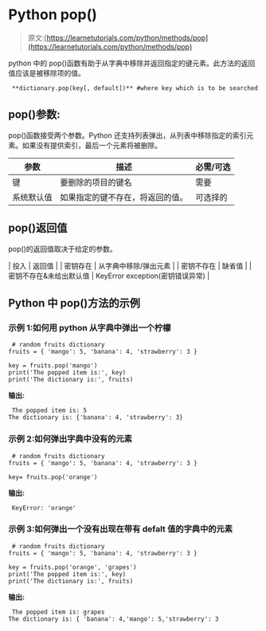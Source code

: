 # Python pop()

> 原文:[https://learnetutorials.com/python/methods/pop](https://learnetutorials.com/python/methods/pop)

python 中的 pop()函数有助于从字典中移除并返回指定的键元素。此方法的返回值应该是被移除项的值。

```
 **dictionary.pop(key[, default])** #where key which is to be searched 

```

## pop()参数:

pop()函数接受两个参数。Python 还支持列表弹出，从列表中移除指定的索引元素。如果没有提供索引，最后一个元素将被删除。

| 参数 | 描述 | 必需/可选 |
| --- | --- | --- |
| 键 | 要删除的项目的键名 | 需要 |
| 系统默认值 | 如果指定的键不存在，将返回的值。 | 可选择的 |

## pop()返回值

pop()的返回值取决于给定的参数。

| 投入 | 返回值 |
| 密钥存在 | 从字典中移除/弹出元素 |
| 密钥不存在 | 缺省值 |
| 密钥不存在&未给出默认值 | KeyError exception(密钥错误异常) |

## Python 中 pop()方法的示例

### 示例 1:如何用 python 从字典中弹出一个柠檬

```
 # random fruits dictionary
fruits = { 'mango': 5, 'banana': 4, 'strawberry': 3 }

key = fruits.pop('mango')
print('The popped item is:', key)
print('The dictionary is:', fruits) 

```

**输出:**

```
 The popped item is: 5
The dictionary is: {'banana': 4, 'strawberry': 3} 
```

### 示例 2:如何弹出字典中没有的元素

```
 # random fruits dictionary
fruits = { 'mango': 5, 'banana': 4, 'strawberry': 3 }

key= fruits.pop('orange') 

```

**输出:**

```
 KeyError: 'orange' 
```

### 示例 3:如何弹出一个没有出现在带有 defalt 值的字典中的元素

```
 # random fruits dictionary
fruits = { 'mango': 5, 'banana': 4, 'strawberry': 3 }

key = fruits.pop('orange', 'grapes')
print('The popped item is:', key)
print('The dictionary is:', fruits) 

```

**输出:**

```
 The popped item is: grapes
The dictionary is: { 'banana': 4,'mango': 5,'strawberry': 3 
```